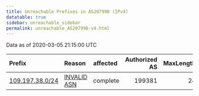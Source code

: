 ```yaml
---
title: Unreachable Prefixes in AS207998 (IPv4)
datatable: true
sidebar: unreachable_sidebar
permalink: unreachable_AS207998-v4.html
---
```


Data as of 2020-03-05 21:15:00 UTC


<div class="datatable-begin"></div>

| Prefix                                                   | Reason                                                                                                  | affected   |   Authorized AS |   MaxLength | Anchor                                         |   unreachable /24s |
|:---------------------------------------------------------|:--------------------------------------------------------------------------------------------------------|:-----------|----------------:|------------:|:-----------------------------------------------|-------------------:|
| [109.197.38.0/24](https://stat.ripe.net/109.197.38.0/24) | [INVALID ASN](https://rpki-validator.ripe.net/announcement-preview?asn=AS207998&prefix=109.197.38.0/24) | complete   |          199381 |          24 | [RIPE](unreachable_RIPE_NCC_RPKI_Root-v4.html) |                  1 |

<div class="datatable-end"></div>